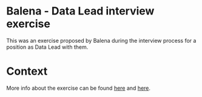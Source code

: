 # Balena - Data Lead interview exercise

This was an exercise proposed by Balena during the interview process for a position as Data Lead with them.

# Context

More info about the exercise can be found [here](./email.md) and [here](./exercise.md).